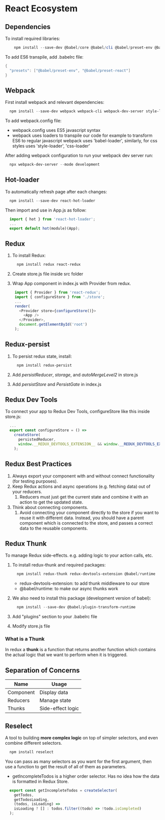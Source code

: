 # React Ecosystem

## Dependencies

To install required libraries:

```powershell
    npm install --save-dev @babel/core @babel/cli @babel/preset-env @babel/preset-react
```

To add ES6 transpile, add .babelrc file:

```powershell
{
  "presets": ["@babel/preset-env", "@babel/preset-react"]
}
```

## Webpack

First install webpack and relevant dependencies:

```powershell
  npm install --save-dev webpack webpack-cli webpack-dev-server style-loader css-loader babel-loader
```

To add webpack.config file:

- webpack.config uses ES5 javascript syntax
- webpack uses loaders to transpile our code for example to transform ES6 to regular javascript webpack uses 'babel-loader', similarly, for css styles uses 'style-loader', 'css-loader'

After adding webpack configuration to run your webpack dev server run:

```powershell
  npx webpack-dev-server --mode development
```

## Hot-loader

To automatically refresh page after each changes:

```powershell
  npm install --save-dev react-hot-loader
```

Then import and use in App.js as follow:

```javascript
  import { hot } from 'react-hot-loader';
  ...
  export default hot(module)(App);
```

## Redux

1. To install Redux:

   ```powershell
     npm install redux react-redux
   ```

2. Create store.js file inside src folder
3. Wrap App component in index.js with Provider from redux.

   ```javascript
    import { Provider } from 'react-redux';
    import { configureStore } from './store';
    ...
    render(
      <Provider store={configureStore()}>
        <App />
      </Provider>,
      document.getElementById('root')
    );
   ```

## Redux-persist

1. To persist redux state, install:

   ```powershell
     npm install redux-persist
   ```

2. Add *persistReducer*, *storage*, and *autoMergeLevel2* in store.js
3. Add *persistStore* and *PersistGate* in index.js

## Redux Dev Tools

To connect your app to Redux Dev Tools, configureStore like this inside store.js:

```javascript
  ...
  export const configureStore = () =>
    createStore(
      persistedReducer,
      window.__REDUX_DEVTOOLS_EXTENSION__ && window.__REDUX_DEVTOOLS_EXTENSION__()
    );
```

## Redux Best Practices

1. Always export your component with and without connect functionality (for testing purposes).
2. Keep Redux actions and async operations (e.g. fetching data) out of your reducers.
   1. Reducers must just get the current state and combine it with an action to get the updated state.
3. Think about connecting components.
   1. Avoid connecting your component directly to the store if you want to reuse it with different data. Instead, you should have a parent component which is connected to the store, and passes a correct data to the reusable components.

## Redux Thunk

To manage Redux side-effects. e.g. adding logic to your action calls, etc.

1. To install redux-thunk and required packages:

   ```powershell
     npm install redux-thunk redux-devtools-extension @babel/runtime
   ```

   - redux-devtools-extension: to add thunk middleware to our store
   - @babel/runtime: to make our async thunks work

2. We also need to install this package (development version of babel):

   ```powershell
     npm install --save-dev @babel/plugin-transform-runtime
   ```

3. Add "plugins" section to your .babelrc file
4. Modify store.js file

### What is a Thunk

In redux a **thunk** is a function that returns another function which contains the actual logic that we want to perform when it is triggered.  

## Separation of Concerns

| Name      | Usage
|-----------|-------------------|
|Component  |Display data       |
|Reducers   |Manage state       |
|Thunks     |Side-effect logic  |

## Reselect

A tool to building **more complex logic** on top of simpler selectors, and even combine different selectors.

```powershell
  npm install reselect
```

You can pass as many selectors as you want for the first argument, then use a function to get the result of all of them as parameters.

- getIncompleteTodos is a higher order selector. Has no idea how the data is formatted in Redux Store.

```javascript
  export const getIncompleteTodos = createSelector(
    getTodos,
    getTodosLoading,
    (todos, isLoading) =>
    isLoading ? [] : todos.filter((todo) => !todo.isCompleted)
  );
```
